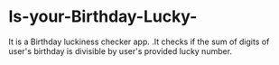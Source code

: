 # Is-your-Birthday-Lucky-
It is a Birthday luckiness checker  app.
.It checks if the sum of digits of user's birthday is divisible by user's provided lucky number.
